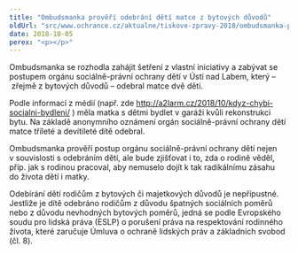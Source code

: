 ```yaml
---
title: "Ombudsmanka prověří odebrání dětí matce z bytových důvodů"
oldUrl: "src/www.ochrance.cz/aktualne/tiskove-zpravy-2018/ombudsmanka-proveri-odebrani-deti-matce-z-bytovych-duvodu"
date: 2018-10-05
perex: "<p></p>"
---
```


<!-- imported from the old website -->

<p>Ombudsmanka se rozhodla zahájit šetření z vlastní iniciativy a zabývat se postupem orgánu sociálně-právní ochrany dětí v Ústí nad Labem, který &ndash; zřejmě z bytových důvodů &ndash; odebral matce dvě děti.</p><p>Podle informací z médií (např. zde <a title="Otevření do nového okna" href="http://a2larm.cz/2018/10/kdyz-chybi-socialni-bydleni/" target="_blank">http://a2larm.cz/2018/10/kdyz-chybi-socialni-bydleni/</a> <img alt="" src="https://www.ochrance.cz/typo3/ext/od_linkdesc/icons/external.gif" class="od_linkdesc_icon_external" />) měla matka s dětmi bydlet v garáži kvůli rekonstrukci bytu. Na základě anonymního oznámení orgán sociálně-právní ochrany dětí matce tříleté a devítileté dítě odebral. </p><p>Ombudsmanka prověří postup orgánu sociálně-právní ochrany dětí nejen v souvislosti s odebráním dětí, ale bude zjišťovat i to, zda o rodině věděl, příp. jak s rodinou pracoval, aby nemuselo dojít k tak radikálnímu zásahu do života dětí i matky. </p><p>Odebírání dětí rodičům z bytových či majetkových důvodů je nepřípustné. Jestliže je dítě odebráno rodičům z důvodu špatných sociálních poměrů nebo z důvodu nevhodných bytových poměrů, jedná se podle Evropského soudu pro lidská práva (ESLP) o porušení práva na respektování rodinného života, které zaručuje Úmluva o ochraně lidských práv a základních svobod (čl. 8).</p>
